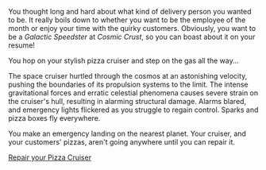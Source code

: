 You thought long and hard about what kind of delivery person you wanted to be. It really boils down to whether you want to be the employee of the month or enjoy your time with the quirky customers. Obviously, you want to be a *Galactic Speedster* at *Cosmic Crust*, so you can boast about it on your resume!

You hop on your stylish pizza cruiser and step on the gas all the way...

The space cruiser hurtled through the cosmos at an astonishing velocity, pushing the boundaries of its propulsion systems to the limit. 
The intense gravitational forces and erratic celestial phenomena causes severe strain on the cruiser's hull, resulting in alarming structural damage. Alarms blared, and emergency lights flickered as you struggle to regain control. Sparks and pizza boxes fly everywhere.

You make an emergency landing on the nearest planet. Your cruiser, and your customers' pizzas, aren't going anywhere until you can repair it.

[Repair your Pizza Cruiser](./upgrade_ship.md)

